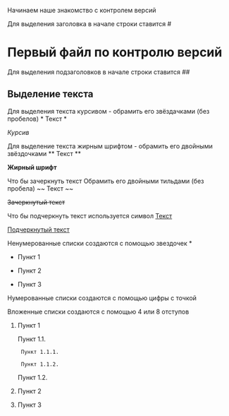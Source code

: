 Начинаем наше знакомство с контролем версий

Для выделения заголовка в начале строки ставится #

# Первый файл по контролю версий

Для выделения подзаголовков в начале строки ставится ##

## Выделение текста

Для выделения текста курсивом - обрамить его звёздачками (без пробелов) * Текст * 

*Курсив* 

Для выделение текста жирным шрифтом - обрамить его двойными звёздочками ** Текст **

**Жирный шрифт**

Что бы зачеркнуть текст Обрамить его двойными тильдами (без пробела) ~~ Текст ~~

~~Зачеркнутый текст~~

Что бы подчеркнуть текст используется символ <u> Текст </u>

<u>Подчеркнутый текст</u>

Ненумерованные списки создаются с помощью звездочек *

* Пункт 1

* Пункт 2

* Пункт 3

Нумерованные списки создаются с помощью цифры с точкой

Вложенные списки создаются с помощью 4 или 8 отступов

1. Пункт 1

    Пункт 1.1.

        Пункт 1.1.1.

        Пункт 1.1.2.
    
    Пункт 1.2.

2. Пункт 2

3. Пункт 3

